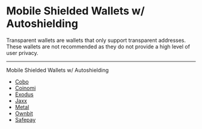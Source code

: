 # Mobile Shielded Wallets w/ Autoshielding

Transparent wallets are wallets that only support transparent addresses. These wallets are not recommended as they do not provide a high level of user privacy.

---

Mobile Shielded Wallets w/ Autoshielding

- [Cobo](https://cobo.com/)
- [Coinomi](https://www.coinomi.com/en/)
- [Exodus](https://www.exodus.com/)
- [Jaxx](https://jaxx.io/)
- [Metal](https://metalpay.com/)
- [Ownbit](https://ownbit.io/en/)
- [Safepay](https://safepay.safecoin.org/)
